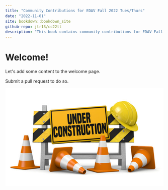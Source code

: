 ```yaml
---
title: "Community Contributions for EDAV Fall 2022 Tues/Thurs"
date: "2022-11-01"
site: bookdown::bookdown_site
github-repo: jtr13/cc22tt
description: "This book contains community contributions for EDAV Fall 2022 Tues/Thurs"
---
```


# Welcome!

Let's add some content to the welcome page.

Submit a pull request to do so.

![Under construction](under_construction.jpg)
